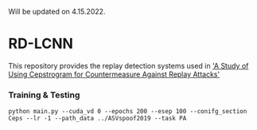 Will be updated on 4.15.2022.

# RD-LCNN
This repository provides the replay detection systems used in ['A Study of Using Cepstrogram for Countermeasure Against Replay Attacks'](https://arxiv.org/abs/2204.04333)

### Training & Testing
```
python main.py --cuda_vd 0 --epochs 200 --esep 100 --conifg_section Ceps --lr -1 --path_data ../ASVspoof2019 --task PA
```
